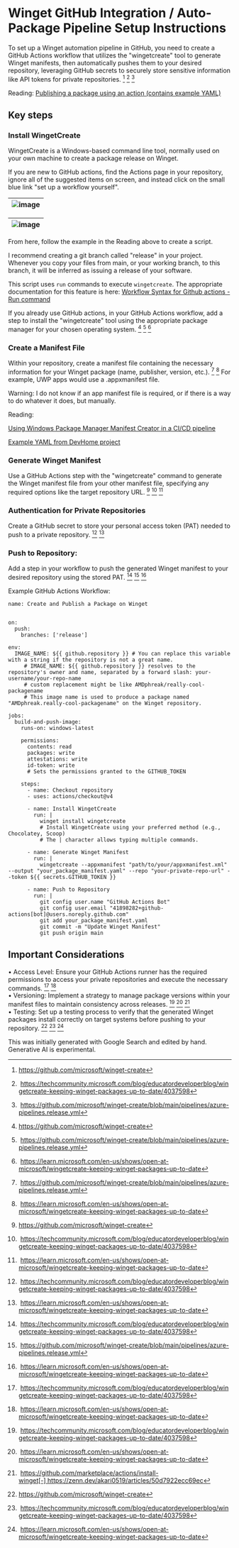 # Winget GitHub Integration / Auto-Package Pipeline Setup Instructions

To set up a Winget automation pipeline in GitHub, you need to create a GitHub Actions workflow that utilizes the "wingetcreate" tool to generate Winget manifests, then automatically pushes them to your desired repository, leveraging GitHub secrets to securely store sensitive information like API tokens for private repositories. [^1] [^2] [^3]  

Reading: [Publishing a package using an action (contains example YAML)](https://docs.github.com/en/packages/managing-github-packages-using-github-actions-workflows/publishing-and-installing-a-package-with-github-actions#publishing-a-package-using-an-action)

## Key steps

### Install WingetCreate

WingetCreate is a Windows-based command line tool, normally used on your own machine to create a package release on Winget.

If you are new to GitHub actions, find the Actions page in your repository, ignore all of the suggested items on screen, and instead click on the small blue link "set up a workflow yourself".

| ![image](https://github.com/user-attachments/assets/8c47a005-8d55-4c4e-8f8b-26c7da35db11) |
|------------------------------------------------------------------------------------------|

| ![image](https://github.com/user-attachments/assets/9dc4ed6d-722c-4733-a4d8-a914d3d994c5) |
|-------------------------------------------------------------------------------------------|

From here, follow the example in the Reading above to create a script.

I recommend creating a git branch called "release" in your project. Whenever you copy your files from main, or your working branch, to this branch, it will be inferred as issuing a release of your software.

This script uses `run` commands to execute `wingetcreate`. The appropriate documentation for this feature is here: [Workflow Syntax for Github actions - Run command](https://docs.github.com/en/actions/writing-workflows/workflow-syntax-for-github-actions#jobsjob_idstepsrun)

If you already use GitHub actions, in your GitHub Actions workflow, add a step to install the "wingetcreate" tool using the appropriate package manager for your chosen operating system. [^1] [^3] [^4]

### Create a Manifest File

Within your repository, create a manifest file containing the necessary information for your Winget package (name, publisher, version, etc.). [^3] [^4]  For example, UWP apps would use a .appxmanifest file.

Warning: I do not know if an app manifest file is required, or if there is a way to do whatever it does, but manually.

Reading:

[Using Windows Package Manager Manifest Creator in a CI/CD pipeline](https://github.com/microsoft/winget-create?tab=readme-ov-file#using-windows-package-manager-manifest-creator-in-a-cicd-pipeline)

[Example YAML from DevHome project](https://github.com/microsoft/devhome/blob/main/.github/workflows/winget-submission.yml)


### Generate Winget Manifest

Use a GitHub Actions step with the "wingetcreate" command to generate the Winget manifest file from your other manifest file, specifying any required options like the target repository URL. [^1] [^2] [^4]  

### Authentication for Private Repositories

Create a GitHub secret to store your personal access token (PAT) needed to push to a private repository. [^2] [^4]  

### Push to Repository:

Add a step in your workflow to push the generated Winget manifest to your desired repository using the stored PAT. [^2] [^3] [^4]  

Example GitHub Actions Workflow:

```
name: Create and Publish a Package on Winget


on:
  push: 
    branches: ['release']

env:
  IMAGE_NAME: ${{ github.repository }} # You can replace this variable with a string if the repository is not a great name.
     # IMAGE_NAME: ${{ github.repository }} resolves to the repository's owner and name, separated by a forward slash: your-username/your-repo-name
     # custom replacement might be like AMDphreak/really-cool-packagename
     # This image name is used to produce a package named "AMDphreak.really-cool-packagename" on the Winget repository.

jobs:
  build-and-push-image:
    runs-on: windows-latest

    permissions:
      contents: read
      packages: write
      attestations: write
      id-token: write
      # Sets the permissions granted to the GITHUB_TOKEN

    steps:
      - name: Checkout repository
      - uses: actions/checkout@v4

      - name: Install WingetCreate
        run: |
          winget install wingetcreate
          # Install WingetCreate using your preferred method (e.g., Chocolatey, Scoop)
          # The | character allows typing multiple commands.

      - name: Generate Winget Manifest
        run: | 
          wingetcreate --appxmanifest "path/to/your/appxmanifest.xml" --output "your_package_manifest.yaml" --repo "your-private-repo-url" --token ${{ secrets.GITHUB_TOKEN }}

      - name: Push to Repository
        run: | 
          git config user.name "GitHub Actions Bot"
          git config user.email "41898282+github-actions[bot]@users.noreply.github.com"
          git add your_package_manifest.yaml
          git commit -m "Update Winget Manifest"
          git push origin main
```

## Important Considerations

• Access Level: Ensure your GitHub Actions runner has the required permissions to access your private repositories and execute the necessary commands. [^2] [^4]  
• Versioning: Implement a strategy to manage package versions within your manifest files to maintain consistency across releases. [^2] [^4] [^5]  
• Testing: Set up a testing process to verify that the generated Winget packages install correctly on target systems before pushing to your repository. [^1] [^2] [^4]  

This was initially generated with Google Search and edited by hand. Generative AI is experimental.

[^1]: https://github.com/microsoft/winget-create
[^2]: https://techcommunity.microsoft.com/blog/educatordeveloperblog/wingetcreate-keeping-winget-packages-up-to-date/4037598
[^3]: https://github.com/microsoft/winget-create/blob/main/pipelines/azure-pipelines.release.yml
[^4]: https://learn.microsoft.com/en-us/shows/open-at-microsoft/wingetcreate-keeping-winget-packages-up-to-date
[^5]: https://github.com/marketplace/actions/install-winget[-] https://zenn.dev/akari0519/articles/50d7922ecc69ec
